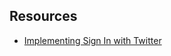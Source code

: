 ## Resources

- [Implementing Sign In with Twitter](https://developer.twitter.com/en/docs/twitter-for-websites/log-in-with-twitter/guides/implementing-sign-in-with-twitter)
